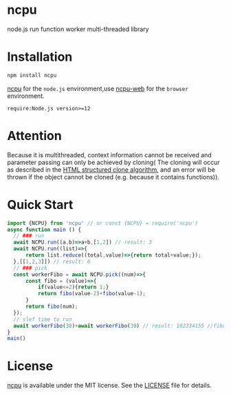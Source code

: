 # ncpu
node.js run function worker multi-threaded library

# Installation 
```sh
npm install ncpu
```
[ncpu](https://github.com/zy445566/ncpu) for the `node.js` environment,use [ncpu-web](https://github.com/zy445566/ncpu-web) for the `browser` environment.


`require:Node.js version>=12`


# Attention
Because it is multithreaded, context information cannot be received and parameter passing can only be achieved by cloning(
The cloning will occur as described in the [HTML structured clone algorithm](https://developer.mozilla.org/en-US/docs/Web/API/Web_Workers_API/Structured_clone_algorithm), and an error will be thrown if the object cannot be cloned (e.g. because it contains functions)).

# Quick Start
```js
import {NCPU} from 'ncpu' // or const {NCPU} = require('ncpu')
async function main () {
  // ### run
  await NCPU.run((a,b)=>a+b,[1,2]) // result: 3
  await NCPU.run((list)=>{
      return list.reduce((total,value)=>{return total+value;});
  },[[1,2,3]]) // result: 6
  // ### pick
  const workerFibo = await NCPU.pick((num)=>{
      const fibo = (value)=>{
          if(value<=2){return 1;}
          return fibo(value-2)+fibo(value-1);
      }
      return fibo(num);
  });
  // slef time to run
  await workerFibo(38)+await workerFibo(39) // result: 102334155 //fibo(40)
}
main()
```

# License
[ncpu](https://github.com/zy445566/ncpu) is available under the MIT license. See the [LICENSE](https://github.com/zy445566/ncpu/blob/master/LICENSE) file for details.

